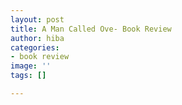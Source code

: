 ```yaml
---
layout: post
title: A Man Called Ove- Book Review
author: hiba
categories:
- book review
image: ''
tags: []

---
```

